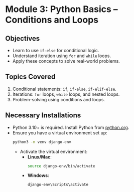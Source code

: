 # Module 3: Python Basics – Conditions and Loops

## Objectives
- Learn to use `if-else` for conditional logic.
- Understand iteration using `for` and `while` loops.
- Apply these concepts to solve real-world problems.

## Topics Covered
1. Conditional statements: `if`, `if-else`, `if-elif-else`.
2. Iterations: `for` loops, `while` loops, and nested loops.
3. Problem-solving using conditions and loops.

## Necessary Installations
- Python 3.10+ is required. Install Python from [python.org](https://www.python.org/downloads/).
- Ensure you have a virtual environment set up:
     ```bash
     python3 -m venv django-env
     ```
   - Activate the virtual environment:
     - **Linux/Mac**:
       ```bash
       source django-env/bin/activate
       ```
     - **Windows**:
       ```bash
       django-env\Scripts\activate
       ```